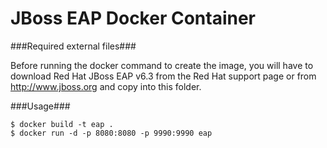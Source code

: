 JBoss EAP Docker Container
=========================

###Required external files###

Before running the docker command to create the image, you will have to download Red Hat JBoss EAP v6.3 from the Red Hat support page or from http://www.jboss.org and copy into this folder.

###Usage###
```
$ docker build -t eap .
$ docker run -d -p 8080:8080 -p 9990:9990 eap
```
